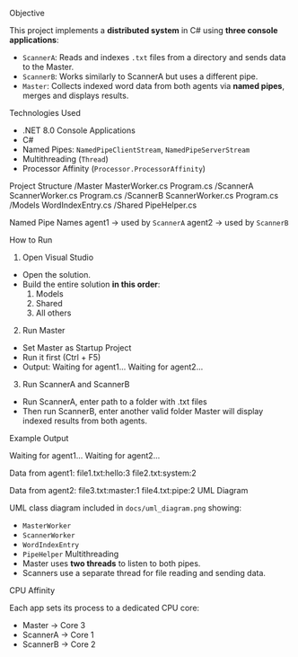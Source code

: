 Objective 

This project implements a **distributed system** in C# using **three console applications**:

- `ScannerA`: Reads and indexes `.txt` files from a directory and sends data to the Master.
- `ScannerB`: Works similarly to ScannerA but uses a different pipe.
- `Master`: Collects indexed word data from both agents via **named pipes**, merges and displays results.

Technologies Used
- .NET 8.0 Console Applications
- C#
- Named Pipes: `NamedPipeClientStream`, `NamedPipeServerStream`
- Multithreading (`Thread`)
- Processor Affinity (`Processor.ProcessorAffinity`)

Project Structure
/Master
 MasterWorker.cs
 Program.cs
/ScannerA
 ScannerWorker.cs
 Program.cs
/ScannerB
 ScannerWorker.cs
 Program.cs
/Models
 WordIndexEntry.cs
/Shared
 PipeHelper.cs

Named Pipe Names
agent1 → used by `ScannerA`
agent2 → used by `ScannerB`

How to Run
1. Open Visual Studio
- Open the solution.
- Build the entire solution **in this order**:
  1. Models
  2. Shared
  3. All others
2. Run Master
- Set Master as Startup Project
- Run it first (Ctrl + F5)
- Output:
Waiting for agent1...
Waiting for agent2...
3. Run ScannerA and ScannerB
- Run ScannerA, enter path to a folder with .txt files  
- Then run ScannerB, enter another valid folder
Master will display indexed results from both agents.

Example Output

Waiting for agent1...
Waiting for agent2...

Data from agent1:
file1.txt:hello:3
file2.txt:system:2

Data from agent2:
file3.txt:master:1
file4.txt:pipe:2
UML Diagram

UML class diagram included in `docs/uml_diagram.png` showing:

- `MasterWorker`
- `ScannerWorker`
- `WordIndexEntry`
- `PipeHelper`
Multithreading
- Master uses **two threads** to listen to both pipes.
- Scanners use a separate thread for file reading and sending data.

CPU Affinity

Each app sets its process to a dedicated CPU core:
- Master → Core 3
- ScannerA → Core 1
- ScannerB → Core 2
 
